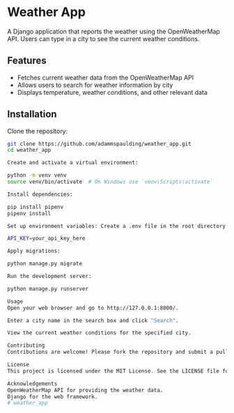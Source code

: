 # Weather App

A Django application that reports the weather using the OpenWeatherMap API. Users can type in a city to see the current weather conditions.

## Features

- Fetches current weather data from the OpenWeatherMap API
- Allows users to search for weather information by city
- Displays temperature, weather conditions, and other relevant data

## Installation

Clone the repository:
```sh
git clone https://github.com/adammspaulding/weather_app.git
cd weather_app

Create and activate a virtual environment:

python -m venv venv
source venv/bin/activate  # On Windows use `venv\Scripts\activate`

Install dependencies:

pip install pipenv
pipenv install

Set up environment variables: Create a .env file in the root directory and add your OpenWeatherMap API key:

API_KEY=your_api_key_here

Apply migrations:

python manage.py migrate

Run the development server:

python manage.py runserver

Usage
Open your web browser and go to http://127.0.0.1:8000/.

Enter a city name in the search box and click "Search".

View the current weather conditions for the specified city.

Contributing
Contributions are welcome! Please fork the repository and submit a pull request.

License
This project is licensed under the MIT License. See the LICENSE file for details.

Acknowledgements
OpenWeatherMap API for providing the weather data.
Django for the web framework.
# weather_app
